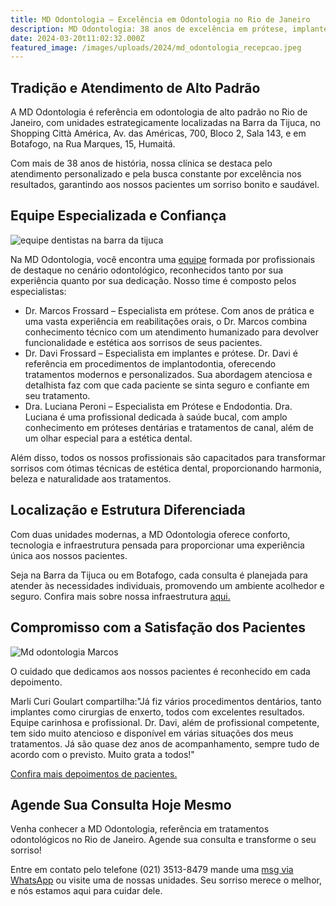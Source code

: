 ```yaml
---
title: MD Odontologia – Excelência em Odontologia no Rio de Janeiro
description: MD Odontologia: 38 anos de excelência em prótese, implantes e estética dental, com unidades na Barra e Botafogo. Agende sua consulta!
date: 2024-03-20t11:02:32.000Z
featured_image: /images/uploads/2024/md_odontologia_recepcao.jpeg
---
```


## Tradição e Atendimento de Alto Padrão

A MD Odontologia é referência em odontologia de alto padrão no Rio de Janeiro, com unidades estrategicamente localizadas na Barra da Tijuca, no Shopping Città América, Av. das Américas, 700, Bloco 2, Sala 143, e em Botafogo, na Rua Marques, 15, Humaitá.

Com mais de 38 anos de história, nossa clínica se destaca pelo atendimento personalizado e pela busca constante por excelência nos resultados, garantindo aos nossos pacientes um sorriso bonito e saudável.

## Equipe Especializada e Confiança

![equipe dentistas na barra da tijuca](/images/uploads/2024/equipe_md_completa.jpg)   

Na MD Odontologia, você encontra uma [equipe](https://mdfrossard.com.br/equipe/) formada por profissionais de destaque no cenário odontológico, reconhecidos tanto por sua experiência quanto por sua dedicação. Nosso time é composto pelos especialistas:

- Dr. Marcos Frossard – Especialista em prótese. Com anos de prática e uma vasta experiência em reabilitações orais, o Dr. Marcos combina conhecimento técnico com um atendimento humanizado para devolver funcionalidade e estética aos sorrisos de seus pacientes.
- Dr. Davi Frossard – Especialista em implantes e prótese. Dr. Davi é referência em procedimentos de implantodontia, oferecendo tratamentos modernos e personalizados. Sua abordagem atenciosa e detalhista faz com que cada paciente se sinta seguro e confiante em seu tratamento.
- Dra. Luciana Peroni – Especialista em Prótese e Endodontia. Dra. Luciana é uma profissional dedicada à saúde bucal, com amplo conhecimento em próteses dentárias e tratamentos de canal, além de um olhar especial para a estética dental.

Além disso, todos os nossos profissionais são capacitados para transformar sorrisos com ótimas técnicas de estética dental, proporcionando harmonia, beleza e naturalidade aos tratamentos.

## Localização e Estrutura Diferenciada

Com duas unidades modernas, a MD Odontologia oferece conforto, tecnologia e infraestrutura pensada para proporcionar uma experiência única aos nossos pacientes. 

Seja na Barra da Tijuca ou em Botafogo, cada consulta é planejada para atender às necessidades individuais, promovendo um ambiente acolhedor e seguro. Confira mais sobre nossa infraestrutura [aqui.](https://mdfrossard.com.br/estrutura/)

## Compromisso com a Satisfação dos Pacientes

![Md odontologia Marcos](images/uploads/2024/marcos_consultorio.jpg)   

O cuidado que dedicamos aos nossos pacientes é reconhecido em cada depoimento. 

Marli Curi Goulart compartilha:"Já fiz vários procedimentos dentários, tanto implantes como cirurgias de enxerto, todos com excelentes resultados. Equipe carinhosa e profissional. Dr. Davi, além de profissional competente, tem sido muito atencioso e disponível em várias situações dos meus tratamentos. Já são quase dez anos de acompanhamento, sempre tudo de acordo com o previsto. Muito grata a todos!" 

[Confira mais depoimentos de pacientes.](https://mdfrossard.com.br/depoimentos/)

## Agende Sua Consulta Hoje Mesmo

Venha conhecer a MD Odontologia, referência em tratamentos odontológicos no Rio de Janeiro. Agende sua consulta e transforme o seu sorriso! 

Entre em contato pelo telefone (021) 3513-8479 mande uma [msg via WhatsApp](https://api.whatsapp.com/send?phone=55021976637803) ou visite uma de nossas unidades. Seu sorriso merece o melhor, e nós estamos aqui para cuidar dele.




